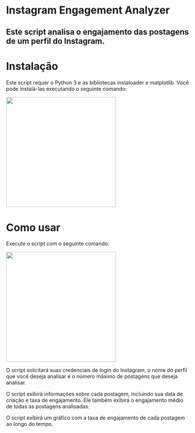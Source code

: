 # Instagram Engagement Analyzer
## Este script analisa o engajamento das postagens de um perfil do Instagram.

# Instalação
Este script requer o Python 3 e as bibliotecas instaloader e matplotlib. Você pode instalá-las executando o seguinte comando:

<img src="https://user-images.githubusercontent.com/109118257/235378327-cdbc2e17-f336-4269-8bbb-70ceb5f0da7a.png" width="300">

# Como usar
Execute o script com o seguinte comando:

<img src="https://user-images.githubusercontent.com/109118257/235378450-7fe807fe-3fbf-426e-998f-861343333bb0.png" width="300">

O script solicitará suas credenciais de login do Instagram, o nome do perfil que você deseja analisar e o número máximo de postagens que deseja analisar.

O script exibirá informações sobre cada postagem, incluindo sua data de criação e taxa de engajamento. Ele também exibirá o engajamento médio de todas as postagens analisadas.

O script exibirá um gráfico com a taxa de engajamento de cada postagem ao longo do tempo.
